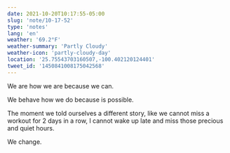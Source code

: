 ```yaml
---
date: 2021-10-20T10:17:55-05:00
slug: 'note/10-17-52'
type: 'notes'
lang: 'en'
weather: '69.2°F'
weather-summary: 'Partly Cloudy'
weather-icon: 'partly-cloudy-day'
location: '25.75543703160507,-100.402120124401'
tweet_id: '1450841008175042568'
---
```

We are how we are because we can. 

We behave how we do because is possible. 

The moment we told ourselves a different story, like we cannot miss a workout for 2 days in a row, I cannot wake up late and miss those precious and quiet hours. 

We change.